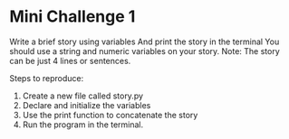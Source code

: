 # Mini Challenge 1
Write a brief story using variables
And print the story in the terminal
You should use a string and numeric variables
on your story.
Note: The story can be just 4 lines or sentences.

Steps to reproduce:
1. Create a new file called story.py
2. Declare and initialize the variables
3. Use the print function to concatenate the story
4. Run the program in the terminal.